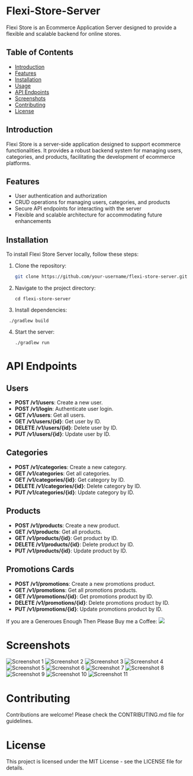 # Flexi-Store-Server

Flexi Store is an Ecommerce Application Server designed to provide a flexible and scalable backend for online stores.

## Table of Contents

- [Introduction](#introduction)
- [Features](#features)
- [Installation](#installation)
- [Usage](#usage)
- [API Endpoints](#api-endpoints)
- [Screenshots](#screenshots)
- [Contributing](#contributing)
- [License](#license)

## Introduction

Flexi Store is a server-side application designed to support ecommerce functionalities. It provides a robust backend system for managing users, categories, and products, facilitating the development of ecommerce platforms.

## Features

- User authentication and authorization
- CRUD operations for managing users, categories, and products
- Secure API endpoints for interacting with the server
- Flexible and scalable architecture for accommodating future enhancements

## Installation

To install Flexi Store Server locally, follow these steps:

1. Clone the repository:

   ```bash
   git clone https://github.com/your-username/flexi-store-server.git
2. Navigate to the project directory:
   ```
   cd flexi-store-server
3. Install dependencies:
  ```
   ./gradlew build
```
4. Start the server:
   ```
   ./gradlew run
    ```
# API Endpoints

## Users

- **POST /v1/users**: Create a new user.
- **POST /v1/login**: Authenticate user login.
- **GET /v1/users**: Get all users.
- **GET /v1/users/{id}**: Get user by ID.
- **DELETE /v1/users/{id}**: Delete user by ID.
- **PUT /v1/users/{id}**: Update user by ID.

## Categories

- **POST /v1/categories**: Create a new category.
- **GET /v1/categories**: Get all categories.
- **GET /v1/categories/{id}**: Get category by ID.
- **DELETE /v1/categories/{id}**: Delete category by ID.
- **PUT /v1/categories/{id}**: Update category by ID.

## Products

- **POST /v1/products**: Create a new product.
- **GET /v1/products**: Get all products.
- **GET /v1/products/{id}**: Get product by ID.
- **DELETE /v1/products/{id}**: Delete product by ID.
- **PUT /v1/products/{id}**: Update product by ID.

## Promotions Cards

- **POST /v1/promotions**: Create a new promotions product.
- **GET /v1/promotions**: Get all promotions products.
- **GET /v1/promotions/{id}**: Get promotions product by ID.
- **DELETE /v1/promotions/{id}**: Delete promotions product by ID.
- **PUT /v1/promotions/{id}**: Update promotions product by ID.

If you are a Generoues Enough Then Please Buy me a Coffee:
<a href="https://www.buymeacoffee.com/khubaibkhan"><img src="https://img.buymeacoffee.com/button-api/?text=Buy me a coffee&emoji=&slug=khubaibkhan&button_colour=FFDD00&font_colour=000000&font_family=Cookie&outline_colour=000000&coffee_colour=ffffff" /></a>

# Screenshots

![Screenshot 1](https://github.com/KhubaibKhan4/Flexi-Store-Server/blob/master/assests/screenshots/1.png)
![Screenshot 2](https://github.com/KhubaibKhan4/Flexi-Store-Server/blob/master/assests/screenshots/2.png)
![Screenshot 3](https://github.com/KhubaibKhan4/Flexi-Store-Server/blob/master/assests/screenshots/3.png)
![Screenshot 4](https://github.com/KhubaibKhan4/Flexi-Store-Server/blob/master/assests/screenshots/4.png)
![Screenshot 5](https://github.com/KhubaibKhan4/Flexi-Store-Server/blob/master/assests/screenshots/5.png)
![Screenshot 6](https://github.com/KhubaibKhan4/Flexi-Store-Server/blob/master/assests/screenshots/6.png)
![Screenshot 7](https://github.com/KhubaibKhan4/Flexi-Store-Server/blob/master/assests/screenshots/7.png)
![Screenshot 8](https://github.com/KhubaibKhan4/Flexi-Store-Server/blob/master/assests/screenshots/8.png)
![Screenshot 9](https://github.com/KhubaibKhan4/Flexi-Store-Server/blob/master/assests/screenshots/9.png)
![Screenshot 10](https://github.com/KhubaibKhan4/Flexi-Store-Server/blob/master/assests/screenshots/10.png)
![Screenshot 11](https://github.com/KhubaibKhan4/Flexi-Store-Server/blob/master/assests/screenshots/11.png)

# Contributing

Contributions are welcome! Please check the CONTRIBUTING.md file for guidelines.

# License

This project is licensed under the MIT License - see the LICENSE file for details.



   
